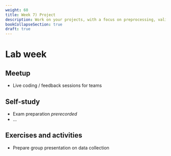 ```yaml
---
weight: 60
title: Week 7) Project
description: Work on your projects, with a focus on preprocessing, validating, and documenting your data.
bookCollapseSection: true
draft: true
---
```


# Lab week

## Meetup
- Live coding / feedback sessions for teams

## Self-study
- Exam preparation *prerecorded*
- ...

## Exercises and activities
- Prepare group presentation on data collection
